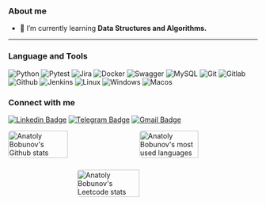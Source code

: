 ### About me

- 🌱 I’m currently learning **Data Structures and Algorithms.**
---
### Language and Tools
![Python](https://img.shields.io/badge/Python-eeeeee?style=flat&logo=python&logoColor=3776AB)
![Pytest](https://img.shields.io/badge/Pytest-eeeeee?style=flat&logo=pytest&logoColor=0A9EDC)
![Jira](https://img.shields.io/badge/Jira-eeeeee?style=flat&logo=jira&logoColor=136be1)
![Docker](https://img.shields.io/badge/Docker-eeeeee?style=flat&logo=docker&logoColor=2496ED)
![Swagger](https://img.shields.io/badge/Swagger-eeeeee?style=flat&logo=swagger)
![MySQL](https://img.shields.io/badge/MySQL-eeeeee?style=flat&logo=mysql&logoColor=00618a)
![Git](https://img.shields.io/badge/Git-eeeeee?style=flat&logo=git)
![Gitlab](https://img.shields.io/badge/Gitlab-eeeeee?style=flat&logo=gitlab)
![Github](https://img.shields.io/badge/Github-eeeeee?style=flat&logo=github)
![Jenkins](https://img.shields.io/badge/Jenkins-eeeeee?style=flat&logo=jenkins)
![Linux](https://img.shields.io/badge/Linux-eeeeee?style=flat&logo=linux)
![Windows](https://img.shields.io/badge/Windows-eeeeee?style=flat&logo=windows)
![Macos](https://img.shields.io/badge/Macos-eeeeee?style=flat&logo=macos)

### Connect with me
[![Linkedin Badge](https://img.shields.io/badge/-anatolybobunov-blue?style=flat&logo=Linkedin&logoColor=white&link=https://www.linkedin.com/in/anatolybobunov/)](https://www.linkedin.com/in/anatolybobunov/)
[![Telegram Badge](https://img.shields.io/badge/-anatoly_bobunov-white?style=flat&logo=Telegram&logoColor=blue&link=https://t.me/anatoly_bobunov)](https://t.me/anatoly_bobunov)
[![Gmail Badge](https://img.shields.io/badge/-dev.bobunov@gmail.com-red?style=flat&logo=Gmail&logoColor=white&link=mailto:dev.bobunov@gmail.com)](mailto:dev.bobunov@gmail.com)



<p style="display: flex; justify-content: center">
<img style="border-radius: 5px; margin-bottom: 10px" alt="Anatoly Bobunov's Github stats" width="50%" height="100%" src="https://github-readme-stats.vercel.app/api?username=AnatolyBobunov&show_icons=true&theme=default#gh-light-mode-only" />
<img style="border-radius: 5px; margin: 0 0 10px 25px;" alt="Anatoly Bobunov's most used languages" width="50%" height="100%" src="https://github-readme-stats.vercel.app/api/top-langs/?username=AnatolyBobunov&layout=compact" />
</p>
<p style="display: flex; justify-content: center">
<img style="border-radius: 5px; margin: 0 0 10px 25px;" alt="Anatoly Bobunov's Leetcode stats" width="50%" height="100%" src="https://leetcard.jacoblin.cool/AnatolyBobunov?theme=light" />
</p>


<!--
<img align="left" alt="Jenkins" width="50px" style="padding-right:10px;" src="https://cdn.jsdelivr.net/gh/devicons/devicon/icons/jenkins/jenkins-original.svg"/>
-->
